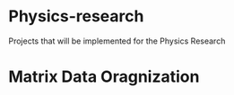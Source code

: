 # Physics-research
Projects that will be implemented for the Physics Research

# Matrix Data Oragnization
